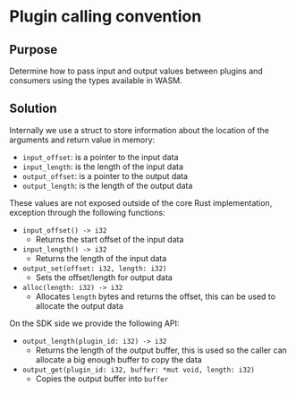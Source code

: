 #  Plugin calling convention

## Purpose

Determine how to pass input and output values between plugins and consumers using the types
available in WASM.

## Solution

Internally we use a struct to store information about the location of the arguments and return value in memory:

- `input_offset`: is a pointer to the input data
- `input_length`: is the length of the input data
- `output_offset`: is a pointer to the output data
- `output_length`: is the length of the output data

These values are not exposed outside of the core Rust implementation, exception through the following functions:

- `input_offset() -> i32`
  - Returns the start offset of the input data
- `input_length() -> i32`
  - Returns the length of the input data
- `output_set(offset: i32, length: i32)`
  - Sets the offset/length for output data
- `alloc(length: i32) -> i32`
  - Allocates `length` bytes and returns the offset, this can be used to allocate the output data
  
On the SDK side we provide the following API:

- `output_length(plugin_id: i32) -> i32`
  - Returns the length of the output buffer, this is used so the caller can allocate a big enough buffer to copy
    the data
- `output_get(plugin_id: i32, buffer: *mut void, length: i32)`
  - Copies the output buffer into `buffer`